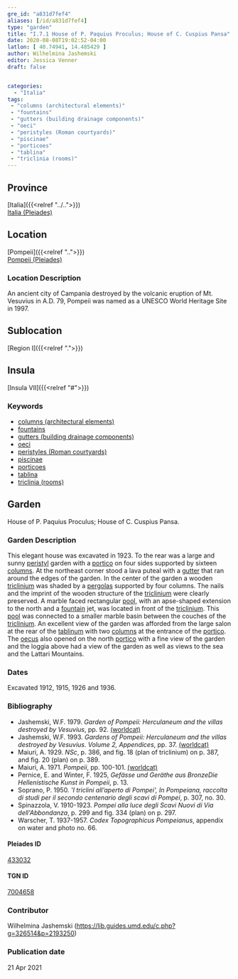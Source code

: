 ```yaml
---
gre_id: "a831d7fef4"
aliases: [/id/a831d7fef4]
type: "garden"
title: "I.7.1 House of P. Paquius Proculus; House of C. Cuspius Pansa"
date: 2020-08-08T19:02:52-04:00
latlon: [ 40.74941, 14.485429 ]
author: Wilhelmina Jashemski
editor: Jessica Venner
draft: false


categories:
  - "Italia"
tags:
 - "columns (architectural elements)"
 - "fountains"
 - "gutters (building drainage components)"
 - "oeci"
 - "peristyles (Roman courtyards)"
 - "piscinae"
 - "porticoes"
 - "tablina"
 - "triclinia (rooms)"
---
```


## Province
[Italia]({{<relref "../..">}}) \
[Italia (Pleiades)](https://pleiades.stoa.org/places/1052)

## Location
[Pompeii]({{<relref "..">}}) \
[Pompeii (Pleiades)](https://pleiades.stoa.org/places/433032)


### Location Description
An ancient city of Campania destroyed by the volcanic eruption of Mt. Vesuvius in A.D. 79, Pompeii was named as a UNESCO World Heritage Site in 1997.

## Sublocation
[Region I]({{<relref ".">}})
## Insula
[Insula VII]({{<relref "#">}})

### Keywords

- [columns (architectural elements)](http://vocab.getty.edu/page/aat/300001571)
- [fountains](http://vocab.getty.edu/page/aat/300006179)
- [gutters (building drainage components)](http://vocab.getty.edu/page/aat/300052565)
- [oeci](http://vocab.getty.edu/page/aat/300080791)
- [peristyles (Roman courtyards)](http://vocab.getty.edu/page/aat/300004029)
- [piscinae]( http://vocab.getty.edu/page/aat/300375619)
- [porticoes](http://vocab.getty.edu/page/aat/300004145)
- [tablina](http://vocab.getty.edu/page/aat/300004180)
- [triclinia (rooms)](http://vocab.getty.edu/page/aat/300004359)

## Garden

House of P. Paquius Proculus; House of C. Cuspius Pansa.

### Garden Description

This elegant house was excavated in 1923. To the rear was a large and sunny [peristyl](http://vocab.getty.edu/page/aat/300004029) garden with a [portico](http://vocab.getty.edu/page/aat/300004145) on four sides supported by sixteen [columns](http://vocab.getty.edu/page/aat/300001571). At the northeast corner stood a lava puteal with a [gutter](http://vocab.getty.edu/page/aat/300052565) that ran around the edges of the garden. In the center of the garden a wooden [triclinium](http://vocab.getty.edu/page/aat/300004359) was shaded by a [pergolas](http://vocab.getty.edu/page/aat/300006783) supported by four columns. The nails and the imprint of the wooden structure of the [triclinium](http://vocab.getty.edu/page/aat/300004359) were clearly preserved. A marble faced rectangular [pool]( http://vocab.getty.edu/page/aat/300375619), with an apse-shaped extension to the north and a [fountain](http://vocab.getty.edu/page/aat/300006179) jet, was located in front of the [triclinium](http://vocab.getty.edu/page/aat/300004359). This [pool]( http://vocab.getty.edu/page/aat/300375619) was connected to a smaller marble basin between the couches of the [triclinium](http://vocab.getty.edu/page/aat/300004359). An excellent view of the garden was afforded from the large salon at the rear of the [tablinum](http://vocab.getty.edu/page/aat/300004180) with two [columns](http://vocab.getty.edu/page/aat/300001571) at the entrance of the [portico](http://vocab.getty.edu/page/aat/300004145). The [oecus](http://www.getty.edu/vow/AATFullDisplay?find=&logic=AND&note=&subjectid=300080791) also opened on the north [portico](http://vocab.getty.edu/page/aat/300004145) with a fine view of the garden and the loggia above had a view of the garden as well as views to the sea and the Lattari Mountains.

<!--### Maps-->

<!--
OLD WAY (DO NOT USE)
![alt_text](../../images/image_name.ext)
*CAPTION*

NEW WAY ↓↓↓↓
{{< image src="../image_name.ext" alt="ALT_TEXT" title="CAPTION" >}}
-->

<!--### Plans

{{< image src="../../fig-1-region-i.jpg" alt="Fig. 1: Plan of Pompeii with Region I highlighted, plan in Jashemski, Gardens, p.21." title="Fig. 1: Plan of Pompeii with Region I highlighted, plan in Jashemski, Gardens, p.21 (Rights Statement)." >}}

{{< image src="../region-i-insula-8.jpg" alt="Fig. 2: Plan of Region I, insula viii, plan in Jashemski, *Gardens*, plan 11, p.42; I.viii-ix: plan in Eschebach." title="Fig. 2: Plan of Region I, insula viii, plan in Jashemski, *Gardens*, plan 11, p.42; I.viii-ix: plan in Eschebach (Rights Statement)." >}}

<!--### Images-->

### Dates
Excavated 1912, 1915, 1926 and 1936.

### Bibliography

* Jashemski, W.F. 1979. *Garden of Pompeii: Herculaneum and the villas destroyed by Vesuvius*, pp. 92. [(worldcat)](https://www.worldcat.org/title/gardens-of-pompeii-1/oclc/312003872&referer=brief_results)  
* Jashemski, W.F. 1993. *Gardens of Pompeii: Herculaneum and the villas destroyed by Vesuvius. Volume 2, Appendices*, pp. 37.  [(worldcat)](https://www.worldcat.org/title/gardens-of-pompeii-herculaneum-and-the-villas-destroyed-by-vesuvius-volume-2-appendices/oclc/222353569)   
* Maiuri, A. 1929. *NSc*, p. 386, and fig. 18 (plan of triclinium) on p. 387, and fig. 20 (plan) on p. 389.  
* Maiuri, A. 1971. *Pompeii*, pp. 100-101. [(worldcat)](https://www.worldcat.org/title/pompeii/oclc/18870711&referer=brief_results)  
* Pernice, E. and Winter, F. 1925, *Gefässe und Geräthe aus BronzeDie Hellenistische Kunst in Pompeii*, p. 13.   
* Soprano, P. 1950. *'I triclini all’aperto di Pompei', In Pompeiana, raccolta di studi per il secondo centenario degli scavi di Pompei*, p. 307, no. 30.  
* Spinazzola, V. 1910-1923. *Pompei alla luce degli Scavi Nuovi di Via dell'Abbondanza*, p. 299 and fig. 334 (plan) on p. 297.  
* Warscher, T. 1937-1957. *Codex Topographicus Pompeianus*, appendix on water and photo no. 66.  


<!--#### Periodo ID-->

<!-- [PERIODO_ID](https://pleiades.stoa.org/places/PLEIADES_ID) -->

#### Pleiades ID

[433032](https://pleiades.stoa.org/places/433032)

#### TGN ID

[7004658](http://vocab.getty.edu/page/tgn/7004658)

### Contributor

Wilhelmina Jashemski (https://lib.guides.umd.edu/c.php?g=326514&p=2193250)

### Publication date


21 Apr 2021

<!--### Related articles-->

<!-- Links to other related articles. Leave blank for now -->
